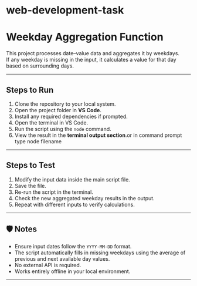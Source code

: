 # web-development-task

# Weekday Aggregation Function

This project processes date–value data and aggregates it by weekdays.  
If any weekday is missing in the input, it calculates a value for that day based on surrounding days.

---

##  Steps to Run

1. Clone the repository to your local system.  
2. Open the project folder in **VS Code**.  
3. Install any required dependencies if prompted.  
4. Open the terminal in VS Code.  
5. Run the script using the `node` command.  
6. View the result in the **terminal output section**.or in command prompt type node filename

---

##  Steps to Test

1. Modify the input data inside the main script file.  
2. Save the file.  
3. Re-run the script in the terminal.  
4. Check the new aggregated weekday results in the output.  
5. Repeat with different inputs to verify calculations.

---

## 🛡️ Notes

- Ensure input dates follow the `YYYY-MM-DD` format.  
- The script automatically fills in missing weekdays using the average of previous and next available day values.  
- No external API is required.  
- Works entirely offline in your local environment.

---





